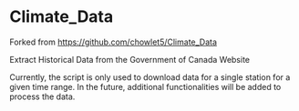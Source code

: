 # Climate_Data
Forked from https://github.com/chowlet5/Climate_Data  

Extract Historical Data from the Government of Canada Website

Currently, the script is only used to download data for a single station for a given time range. In the future, additional functionalities will be added to process the data.
